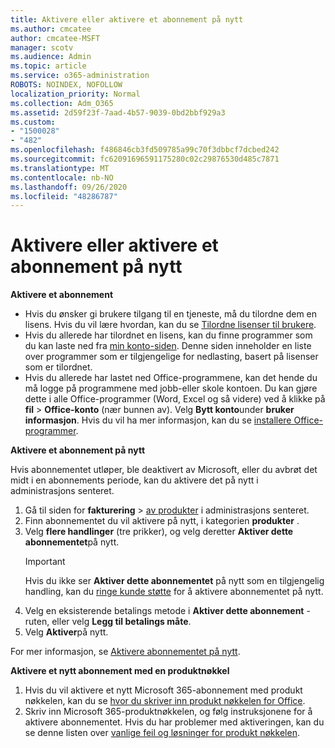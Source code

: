```yaml
---
title: Aktivere eller aktivere et abonnement på nytt
ms.author: cmcatee
author: cmcatee-MSFT
manager: scotv
ms.audience: Admin
ms.topic: article
ms.service: o365-administration
ROBOTS: NOINDEX, NOFOLLOW
localization_priority: Normal
ms.collection: Adm_O365
ms.assetid: 2d59f23f-7aad-4b57-9039-0bd2bbf929a3
ms.custom:
- "1500028"
- "482"
ms.openlocfilehash: f486846cb3fd509785a99c70f3dbbcf7dcbed242
ms.sourcegitcommit: fc62091696591175280c02c29876530d485c7871
ms.translationtype: MT
ms.contentlocale: nb-NO
ms.lasthandoff: 09/26/2020
ms.locfileid: "48286787"
---
```

# <a name="activate-or-reactivate-a-subscription"></a>Aktivere eller aktivere et abonnement på nytt

**Aktivere et abonnement**

- Hvis du ønsker gi brukere tilgang til en tjeneste, må du tilordne dem en lisens. Hvis du vil lære hvordan, kan du se [Tilordne lisenser til brukere](https://docs.microsoft.com/microsoft-365/admin/manage/assign-licenses-to-users).
- Hvis du allerede har tilordnet en lisens, kan du finne programmer som du kan laste ned fra [min konto-siden](https://portal.office.com/account/#installs). Denne siden inneholder en liste over programmer som er tilgjengelige for nedlasting, basert på lisenser som er tilordnet.
- Hvis du allerede har lastet ned Office-programmene, kan det hende du må logge på programmene med jobb-eller skole kontoen. Du kan gjøre dette i alle Office-programmer (Word, Excel og så videre) ved å klikke på **fil**  >  **Office-konto** (nær bunnen av). Velg **Bytt konto**under **bruker informasjon**. Hvis du vil ha mer informasjon, kan du se [installere Office-programmer](https://docs.microsoft.com/microsoft-365/admin/setup/install-applications).

**Aktivere et abonnement på nytt**

Hvis abonnementet utløper, ble deaktivert av Microsoft, eller du avbrøt det midt i en abonnements periode, kan du aktivere det på nytt i administrasjons senteret.
  
1. Gå til siden for **fakturering**  >  [av produkter](https://go.microsoft.com/fwlink/p/?linkid=842054) i administrasjons senteret.
2. Finn abonnementet du vil aktivere på nytt, i kategorien **produkter** .
3. Velg **flere handlinger** (tre prikker), og velg deretter **Aktiver dette abonnementet**på nytt.
    > [!IMPORTANT]
    > Hvis du ikke ser **Aktiver dette abonnementet** på nytt som en tilgjengelig handling, kan du [ringe kunde støtte](https://docs.microsoft.com/microsoft-365/admin/contact-support-for-business-products) for å aktivere abonnementet på nytt.
4. Velg en eksisterende betalings metode i **Aktiver dette abonnement** -ruten, eller velg **Legg til betalings måte**.
5. Velg **Aktiver**på nytt.

For mer informasjon, se [Aktivere abonnementet på nytt](https://docs.microsoft.com/microsoft-365/commerce/subscriptions/reactivate-your-subscription).

**Aktivere et nytt abonnement med en produktnøkkel**

1. Hvis du vil aktivere et nytt Microsoft 365-abonnement med produkt nøkkelen, kan du se [hvor du skriver inn produkt nøkkelen for Office](https://support.office.com/article/where-to-enter-your-office-product-key-0a82e5ae-739e-4b92-a6f4-2ec780c185db).
2. Skriv inn Microsoft 365-produktnøkkelen, og følg instruksjonene for å aktivere abonnementet. Hvis du har problemer med aktiveringen, kan du se denne listen over [vanlige feil og løsninger for produkt nøkkelen](https://docs.microsoft.com/microsoft-365/commerce/product-key-errors-and-solutions).